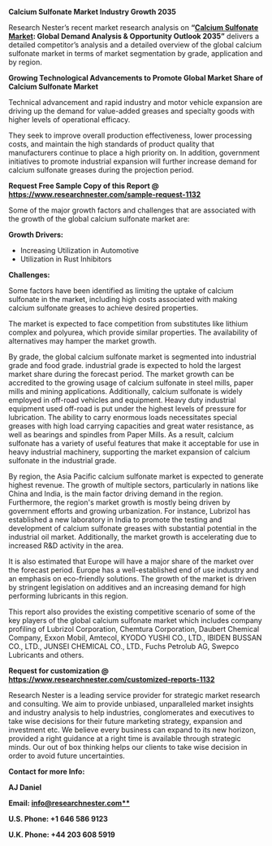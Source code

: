 ﻿**Calcium Sulfonate Market Industry Growth 2035**

Research Nester’s recent market research analysis on **“[Calcium Sulfonate Market](https://www.researchnester.com/reports/calcium-sulfonate-market/1132): Global Demand Analysis & Opportunity Outlook 2035”** delivers a detailed competitor’s analysis and a detailed overview of the global calcium sulfonate market in terms of market segmentation by grade, application and by region. 

**Growing Technological Advancements to Promote Global Market Share of Calcium Sulfonate Market**

Technical advancement and rapid industry and motor vehicle expansion are driving up the demand for value-added greases and specialty goods with higher levels of operational efficacy.

They seek to improve overall production effectiveness, lower processing costs, and maintain the high standards of product quality that manufacturers continue to place a high priority on. In addition, government initiatives to promote industrial expansion will further increase demand for calcium sulfonate greases during the projection period.

**Request Free Sample Copy of this Report @ <https://www.researchnester.com/sample-request-1132>** 

Some of the major growth factors and challenges that are associated with the growth of the global calcium sulfonate market are:

**Growth Drivers:**

- Increasing Utilization in Automotive
- Utilization in Rust Inhibitors 

**Challenges:**

Some factors have been identified as limiting the uptake of calcium sulfonate in the market, including high costs associated with making calcium sulfonate greases to achieve desired properties.

The market is expected to face competition from substitutes like lithium complex and polyurea, which provide similar properties. The availability of alternatives may hamper the market growth. 

By grade, the global calcium sulfonate market is segmented into industrial grade and food grade. industrial grade is expected to hold the largest market share during the forecast period. The market growth can be accredited to the growing usage of calcium sulfonate in steel mills, paper mills and mining applications. Additionally, calcium sulfonate is widely employed in off-road vehicles and equipment. Heavy duty industrial equipment used off-road is put under the highest levels of pressure for lubrication. The ability to carry enormous loads necessitates special greases with high load carrying capacities and great water resistance, as well as bearings and spindles from Paper Mills. As a result, calcium sulfonate has a variety of useful features that make it acceptable for use in heavy industrial machinery, supporting the market expansion of calcium sulfonate in the industrial grade.

By region, the Asia Pacific calcium sulfonate market is expected to generate highest revenue. The growth of multiple sectors, particularly in nations like China and India, is the main factor driving demand in the region. Furthermore, the region's market growth is mostly being driven by government efforts and growing urbanization. For instance, Lubrizol has established a new laboratory in India to promote the testing and development of calcium sulfonate greases with substantial potential in the industrial oil market. Additionally, the market growth is accelerating due to increased R&D activity in the area.

It is also estimated that Europe will have a major share of the market over the forecast period. Europe has a well-established end of use industry and an emphasis on eco-friendly solutions. The growth of the market is driven by stringent legislation on additives and an increasing demand for high performing lubricants in this region.

This report also provides the existing competitive scenario of some of the key players of the global calcium sulfonate market which includes company profiling of Lubrizol Corporation, Chemtura Corporation, Daubert Chemical Company, Exxon Mobil, Amtecol, KYODO YUSHI CO., LTD., IBIDEN BUSSAN CO., LTD., JUNSEI CHEMICAL CO., LTD., Fuchs Petrolub AG, Swepco Lubricants and others.

**Request for customization @ <https://www.researchnester.com/customized-reports-1132>** 

Research Nester is a leading service provider for strategic market research and consulting. We aim to provide unbiased, unparalleled market insights and industry analysis to help industries, conglomerates and executives to take wise decisions for their future marketing strategy, expansion and investment etc. We believe every business can expand to its new horizon, provided a right guidance at a right time is available through strategic minds. Our out of box thinking helps our clients to take wise decision in order to avoid future uncertainties.

**Contact for more Info:**

**AJ Daniel**

**Email: [info@researchnester.com**](mailto:info@researchnester.com)**

**U.S. Phone: +1 646 586 9123** 

**U.K. Phone: +44 203 608 5919**

